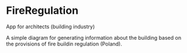 # FireRegulation
App for architects (building industry)

A simple diagram for generating information about the building based on the provisions of fire buildin regulation (Poland).
